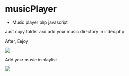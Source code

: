 # musicPlayer
* Music player php javascript


Just copy folder and add your music directory in index.php

After, Enjoy

<img src="https://github.com/fred-sjtm/musicPlayer/blob/master/img/musicPlayer.jpg">

Add your music in playlist

<img src="https://github.com/fred-sjtm/musicPlayer/blob/master/img/playlist.jpg">
